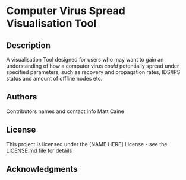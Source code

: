 # Computer Virus Spread Visualisation Tool

## Description

A visualisation Tool designed for users who may want to gain an understanding of how a computer virus *could* potentially spread under specified parameters, such as recovery and propagation rates, IDS/IPS status and amount of offline nodes etc.

## Authors

Contributors names and contact info
Matt Caine

## License

This project is licensed under the [NAME HERE] License - see the LICENSE.md file for details

## Acknowledgments

